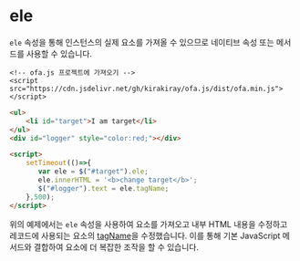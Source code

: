 # ele

`ele` 속성을 통해 인스턴스의 실제 요소를 가져올 수 있으므로 네이티브 속성 또는 메서드를 사용할 수 있습니다.

<html-viewer>

```
<!-- ofa.js 프로젝트에 가져오기 -->
<script src="https://cdn.jsdelivr.net/gh/kirakiray/ofa.js/dist/ofa.min.js"></script>
```

```html
<ul>
    <li id="target">I am target</li>
</ul>
<div id="logger" style="color:red;"></div>

<script>
    setTimeout(()=>{
       var ele = $("#target").ele;
       ele.innerHTML = '<b>change target</b>';
       $("#logger").text = ele.tagName;
    },500);
</script>
```

</html-viewer>

위의 예제에서는 `ele` 속성을 사용하여 요소를 가져오고 내부 HTML 내용을 수정하고 레코드에 사용되는 요소의 [tagName](https://developer.mozilla.org/en-US/docs/Web/API/Element/tagName)을 수정했습니다. 이를 통해 기본 JavaScript 메서드와 결합하여 요소에 더 복잡한 조작을 할 수 있습니다.